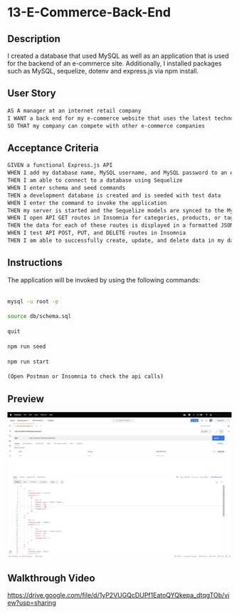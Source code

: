 # 13-E-Commerce-Back-End

## Description

I created a database that used MySQL as well as an application that is used for the backend of an e-commerce site. Additionally, I installed packages such as MySQL, sequelize, dotenv and express.js via npm install.

## User Story

```md
AS A manager at an internet retail company
I WANT a back end for my e-commerce website that uses the latest technologies
SO THAT my company can compete with other e-commerce companies
```

## Acceptance Criteria

```md
GIVEN a functional Express.js API
WHEN I add my database name, MySQL username, and MySQL password to an environment variable file
THEN I am able to connect to a database using Sequelize
WHEN I enter schema and seed commands
THEN a development database is created and is seeded with test data
WHEN I enter the command to invoke the application
THEN my server is started and the Sequelize models are synced to the MySQL database
WHEN I open API GET routes in Insomnia for categories, products, or tags
THEN the data for each of these routes is displayed in a formatted JSON
WHEN I test API POST, PUT, and DELETE routes in Insomnia
THEN I am able to successfully create, update, and delete data in my database
```

## Instructions

The application will be invoked by using the following commands:

```bash

mysql -u root -p

source db/schema.sql

quit

npm run seed

npm run start

(Open Postman or Insomnia to check the api calls)

```

## Preview

<img src="./assets/images/preview.png" alt="" />

## Walkthrough Video

https://drive.google.com/file/d/1yP2VUGQcDUPf1EatoQYQkepa_dtqgTOb/view?usp=sharing
